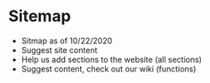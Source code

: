# Sitemap
* Sitmap as of 10/22/2020
* Suggest site content
* Help us add sections to the website (all sections)
* Suggest content, check out our wiki (functions)
